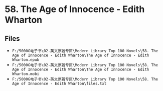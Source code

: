 # 58. The Age of Innocence - Edith Wharton

## Files

- `F:/5000G电子书\02-英文原著专区\Modern Library Top 100 Novels\58. The Age of Innocence - Edith Wharton\The Age of Innocence - Edith Wharton.epub`
- `F:/5000G电子书\02-英文原著专区\Modern Library Top 100 Novels\58. The Age of Innocence - Edith Wharton\The Age of Innocence - Edith Wharton.mobi`
- `F:/5000G电子书\02-英文原著专区\Modern Library Top 100 Novels\58. The Age of Innocence - Edith Wharton\files.txt`
